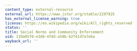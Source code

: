 ```yaml
---
content_type: external-resource
external_url: https://www.jstor.org/stable/2297925
has_external_license_warning: true
license: https://en.wikipedia.org/wiki/All_rights_reserved
status: ''
title: Social Norms and Community Enforcement
uid: 139a05f0-e3d8-4fdd-a58b-b2f41d7a7eba
wayback_url: ''
---
```

